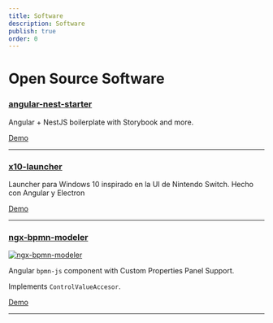 ```yaml
---
title: Software
description: Software
publish: true
order: 0
---
```


# Open Source Software

### [angular-nest-starter][angular-nest-starter]

Angular + NestJS boilerplate with Storybook and more.

[Demo][angular-nest-starter-demo]

---

### [x10-launcher][x10-launcher]

Launcher para Windows 10 inspirado en la UI de Nintendo Switch. Hecho con Angular y Electron

[Demo][x10-launcher-demo]

---

### [ngx-bpmn-modeler][ngx-bpmn-modeler]

[![ngx-bpmn-modeler][ngx-bpmn-modeler-badge]][ngx-bpmn-modeler]

Angular ``bpmn-js`` component with Custom Properties Panel Support.

Implements ``ControlValueAccesor``.

[Demo](https://d3v0ps.github.io/ngx-bpmn-modeler)

---

[x10-launcher]: https://github.com/d3v0ps/x10-launcher
[x10-launcher-demo]: https://d3v0ps.github.io/x10-launcher

[angular-nest-starter]: https://github.com/d3v0ps/angular-nest-starter
[angular-nest-starter-demo]: https://d3v0ps.github.io/angular-nest-starter

[ngx-bpmn-modeler]: https://www.npmjs.com/package/ngx-bpmn-modeler
[ngx-bpmn-modeler-badge]: https://img.shields.io/npm/v/ngx-bpmn-modeler

[ngx-codex]: https://www.npmjs.com/package/ngx-codex
[ngx-codex-badge]: https://img.shields.io/npm/v/ngx-codex
